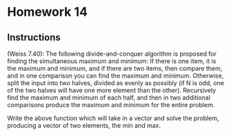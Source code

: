 # Homework 14
## Instructions
(Weiss 7.40): The following divide-and-conquer algorithm is proposed for finding the simultaneous maximum and minimum: If there is one item, it is the maximum and minimum, and if there are two items, then compare them, and in one comparison you can find the maximum and minimum. Otherwise, split the input into two halves, divided as evenly as possibly (if N is odd, one of the two halves will have one more element than the other). Recursively find the maximum and minimum of each half, and then in two additional comparisons produce the maximum and minimum for the entire problem.

Write the above function which will take in a vector and solve the problem, producing a vector of two elements, the min and max.
